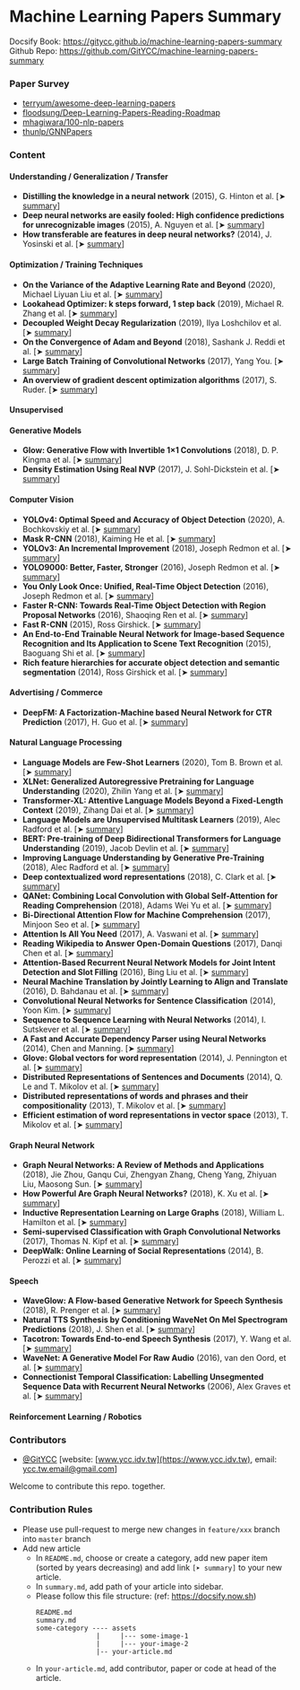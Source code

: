 # Machine Learning Papers Summary

Docsify Book: https://gitycc.github.io/machine-learning-papers-summary  
Github Repo: https://github.com/GitYCC/machine-learning-papers-summary

### Paper Survey

- [terryum/awesome-deep-learning-papers](https://github.com/terryum/awesome-deep-learning-papers)
- [floodsung/Deep-Learning-Papers-Reading-Roadmap](https://github.com/floodsung/Deep-Learning-Papers-Reading-Roadmap)
- [mhagiwara/100-nlp-papers](https://github.com/mhagiwara/100-nlp-papers)
- [thunlp/GNNPapers](https://github.com/thunlp/GNNPapers)

### Content

#### Understanding / Generalization / Transfer

- **Distilling the knowledge in a neural network** \(2015\), G. Hinton et al. \[➤ [s](understanding-generalization-transfer/distilling-the-knowledge-in-a-neural-network.md)[ummary](understanding-generalization-transfer/distilling-the-knowledge-in-a-neural-network.md)\]
- **Deep neural networks are easily fooled: High confidence predictions for unrecognizable images** \(2015\), A. Nguyen et al. \[➤ [summary](understanding-generalization-transfer/deep-neural-networks-are-easily-fooled-high-confidence-predictions-for-unrecognizable-images.md)\]
- **How transferable are features in deep neural networks?** \(2014\), J. Yosinski et al. \[➤ [summary](understanding-generalization-transfer/how-transferable-are-features-in-deep-neural-networks.md)\]



#### Optimization / Training Techniques

- **On the Variance of the Adaptive Learning Rate and Beyond** (2020), Michael Liyuan Liu et al. \[➤ [summary](optimization-training-techniques/RAdam.md)\]
- **Lookahead Optimizer: k steps forward, 1 step back** (2019), Michael R. Zhang et al. \[➤ [summary](optimization-training-techniques/lookahead.md)\]
- **Decoupled Weight Decay Regularization** (2019), Ilya Loshchilov et al. \[➤ [summary](optimization-training-techniques/AdamW.md)\]
- **On the Convergence of Adam and Beyond** (2018), Sashank J. Reddi et al. \[➤ [summary](optimization-training-techniques/AMSGrad.md)\]
- **Large Batch Training of Convolutional Networks** (2017), Yang You. \[➤ [summary](optimization-training-techniques/lars.md)\]
- **An overview of gradient descent optimization algorithms** (2017), S. Ruder. \[➤ [summary](optimization-training-techniques/an-overview-of-gradient-descent-optimization-algorithms.md)\]



#### Unsupervised



#### Generative Models

- **Glow: Generative Flow with Invertible 1×1 Convolutions** (2018), D. P. Kingma et al. \[➤ [summary](generative/glow.md)\]
- **Density Estimation Using Real NVP** (2017), J. Sohl-Dickstein et al. \[➤ [summary](generative/density-estimation-using-real-nvp.md)\]



#### Computer Vision

- **YOLOv4: Optimal Speed and Accuracy of Object Detection** (2020), A. Bochkovskiy et al. \[➤ [summary](cv/yolo-v4.md)\]
- **Mask R-CNN** (2018), Kaiming He et al. \[➤ [summary](cv/mask-rcnn.md)\]
- **YOLOv3: An Incremental Improvement** (2018), Joseph Redmon et al. \[➤ [summary](cv/yolo-v3.md)\]
- **YOLO9000: Better, Faster, Stronger** (2016), Joseph Redmon et al. \[➤ [summary](cv/yolo-v2.md)\]
- **You Only Look Once: Unified, Real-Time Object Detection** (2016), Joseph Redmon et al. \[➤ [summary](cv/yolo-v1.md)\]
- **Faster R-CNN: Towards Real-Time Object Detection with Region Proposal Networks** (2016), Shaoqing Ren et al. \[➤ [summary](cv/faster-rcnn.md)\]
- **Fast R-CNN** (2015), Ross Girshick. \[➤ [summary](cv/fast-rcnn.md)\]
- **An End-to-End Trainable Neural Network for Image-based Sequence Recognition and Its Application to Scene Text Recognition** (2015), Baoguang Shi et al. \[➤ [summary](cv/crnn.md)\]
- **Rich feature hierarchies for accurate object detection and semantic segmentation** (2014), Ross Girshick et al. \[➤ [summary](cv/rcnn.md)\]



#### Advertising / Commerce

- **DeepFM: A Factorization-Machine based Neural Network for CTR Prediction** (2017), H. Guo et al. \[➤ [summary](advertising-commerce/deepfm.md)\]



#### Natural Language Processing

- **Language Models are Few-Shot Learners** (2020), Tom B. Brown et al. \[➤ [summary](nlp/GPT3.md)\]
- **XLNet: Generalized Autoregressive Pretraining for Language Understanding** (2020), Zhilin Yang et al. \[➤ [summary](nlp/XLNet.md)\]
- **Transformer-XL: Attentive Language Models Beyond a Fixed-Length Context** (2019), Zihang Dai et al. \[➤ [summary](nlp/Transformer-XL.md)\]
- **Language Models are Unsupervised Multitask Learners** (2019), Alec Radford et al. \[➤ [summary](nlp/GPT2.md)\]
- **BERT: Pre-training of Deep Bidirectional Transformers for Language Understanding** (2019), Jacob Devlin et al. \[➤ [summary](nlp/bert.md)\]
- **Improving Language Understanding by Generative Pre-Training** (2018), Alec Radford et al. \[➤ [summary](nlp/GPT.md)\]
- **Deep contextualized word representations** (2018), C. Clark et al. \[➤ [summary](nlp/elmo.md)\]
- **QANet: Combining Local Convolution with Global Self-Attention for Reading Comprehension** (2018), Adams Wei Yu et al. \[➤ [summary](nlp/QANet.md)\]
- **Bi-Directional Attention Flow for Machine Comprehension** (2017), Minjoon Seo et al. \[➤ [summary](nlp/BiDAF.md)\]
- **Attention Is All You Need** (2017), A. Vaswani et al. \[➤ [summary](nlp/attention-is-all-you-need.md)\]
- **Reading Wikipedia to Answer Open-Domain Questions** (2017), Danqi Chen et al. \[➤ [summary](nlp/dr-qa.md)\]
- **Attention-Based Recurrent Neural Network Models for Joint Intent Detection and Slot Filling** (2016), Bing Liu et al. \[➤ [summary](nlp/attention-based-recurrent-neural-network-models-for-joint-intent-detection-and-slot-filling.md)\]
- **Neural Machine Translation by Jointly Learning to Align and Translate** (2016), D. Bahdanau et al. \[➤ [summary](nlp/neural-machine-translation-by-jointly-learning-to-align-and-translate.md)\]
- **Convolutional Neural Networks for Sentence Classification** (2014), Yoon Kim. \[➤ [summary](nlp/CNN-for-sentence-classification.md)\]
- **Sequence to Sequence Learning with Neural Networks** (2014), I. Sutskever et al. \[➤ [summary](nlp/sequence-to-sequence-learning-with-neural-networks.md)\]
- **A Fast and Accurate Dependency Parser using Neural Networks** (2014), Chen and Manning. \[➤ [summary](nlp/a-fast-and-accurate-dependency-parser-using-nural-networks.md)\]
- **Glove: Global vectors for word representation** (2014), J. Pennington et al. \[➤ [summary](nlp/GloVe.md)\]
- **Distributed Representations of Sentences and Documents** (2014), Q. Le and T. Mikolov et al. \[➤ [summary](nlp/doc2vec.md)\]
- **Distributed representations of words and phrases and their compositionality** (2013), T. Mikolov et al. \[➤ [summary](nlp/distributed-representations-of-words-and-phrases-and-their-compositionality.md)\]
- **Efficient estimation of word representations in vector space** (2013), T. Mikolov et al. \[➤ [summary](nlp/efficient-estimation-of-word-representations-in-vector-space.md)\]



#### Graph Neural Network

- **Graph Neural Networks: A Review of Methods and Applications** (2018), Jie Zhou, Ganqu Cui, Zhengyan Zhang, Cheng Yang, Zhiyuan Liu, Maosong Sun. \[➤ [summary](gnn/graph-neural-networks-a-review-of-methods-and-applications.md)\]
- **How Powerful Are Graph Neural Networks?** (2018), K. Xu et al. \[➤ [summary](gnn/gin.md)\]
- **Inductive Representation Learning on Large Graphs** (2018), William L. Hamilton et al. \[➤ [summary](gnn/graph-sage.md)\]
- **Semi-supervised Classification with Graph Convolutional Networks** (2017), Thomas N. Kipf et al. \[➤ [summary](gnn/gcn.md)\]
- **DeepWalk: Online Learning of Social Representations** (2014), B. Perozzi et al. \[➤ [summary](gnn/deep-walk.md)\]



#### Speech

- **WaveGlow: A Flow-based Generative Network for Speech Synthesis** (2018), R. Prenger et al. \[➤ [summary](speech/waveglow.md)\]
- **Natural TTS Synthesis by Conditioning WaveNet On Mel Spectrogram Predictions** (2018), J. Shen et al. \[➤ [summary](speech/tacotron2.md)\]
- **Tacotron: Towards End-to-end Speech Synthesis** (2017), Y. Wang et al. \[➤ [summary](speech/tacotron.md)\]
- **WaveNet: A Generative Model For Raw Audio** (2016), van den Oord, et al. \[➤ [summary](speech/wavenet.md)\]
- **Connectionist Temporal Classification: Labelling Unsegmented Sequence Data with Recurrent Neural Networks** (2006), Alex Graves et al. \[➤ [summary](speech/ctc.md)\]



#### Reinforcement Learning / Robotics



### Contributors

-  [@GitYCC](https://github.com/GitYCC) \[website: [www.ycc.idv.tw](https://www.ycc.idv.tw), email: [ycc.tw.email@gmail.com](mailto:%20ycc.tw.email@gmail.com)\]



Welcome to contribute this repo. together.

### Contribution Rules

- Please use pull-request to merge new changes in `feature/xxx` branch into `master` branch
- Add new article
  - In `README.md`, choose or create a category, add new paper item (sorted by years decreasing) and add link `[➤ summary]` to your new article.
  - In `summary.md`, add path of your article into sidebar.
  - Please follow this file structure: (ref: https://docsify.now.sh)
    ```
    README.md
    summary.md
    some-category ---- assets
                   |     |--- some-image-1
                   |     |--- your-image-2
                   |-- your-article.md
    ```
  - In `your-article.md`, add contributor, paper or code at head of the article.

